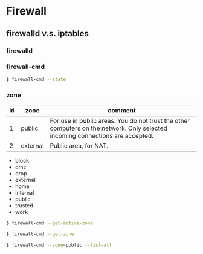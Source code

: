 # Firewall
## firewalld v.s. iptables

### firewalld

### firewall-cmd

```bash
$ firewall-cmd --state
```

### zone
id|zone|comment
---|---|---
1|public|For use in public areas. You do not trust the other computers on the network. Only selected incoming connections are accepted.
2|external|Public area, for NAT.





* block
* dmz
* drop
* external
* home
* internal
* public
* trusted
* work

```bash
$ firewall-cmd --get-active-zone

$ firewall-cmd --get-zone

$ firewall-cmd --zone=public --list-all
```